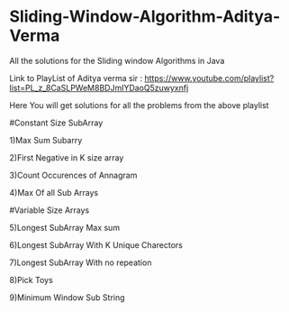 # Sliding-Window-Algorithm-Aditya-Verma
All the solutions for the Sliding window Algorithms in Java

Link to PlayList of Aditya verma sir :
  https://www.youtube.com/playlist?list=PL_z_8CaSLPWeM8BDJmIYDaoQ5zuwyxnfj
  
 
 Here You will get solutions for all the problems from the above playlist
 
 #Constant Size SubArray
 
 1)Max Sum Subarry  
 
 2)First Negative in K size array
 
 3)Count Occurences of Annagram
 
 4)Max Of all Sub Arrays
 
 #Variable Size Arrays
 
 5)Longest SubArray Max sum 
 
 6)Longest SubArray With K Unique Charectors
 
 7)Longest SubArray With no repeation
 
 8)Pick Toys
 
 9)Minimum Window Sub String
 

